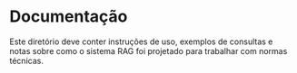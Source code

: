 # Documentação

Este diretório deve conter instruções de uso, exemplos de consultas e notas
sobre como o sistema RAG foi projetado para trabalhar com normas técnicas.

